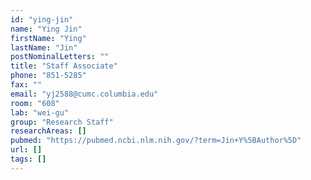 ```yaml
---
id: "ying-jin"
name: "Ying Jin"
firstName: "Ying"
lastName: "Jin"
postNominalLetters: ""
title: "Staff Associate"
phone: "851-5285"
fax: ""
email: "yj2588@cumc.columbia.edu"
room: "608"
lab: "wei-gu"
group: "Research Staff"
researchAreas: []
pubmed: "https://pubmed.ncbi.nlm.nih.gov/?term=Jin+Y%5BAuthor%5D"
url: []
tags: []
---
```

